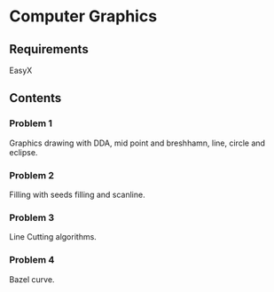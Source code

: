 # Computer Graphics

## Requirements
EasyX

## Contents
### Problem 1
Graphics drawing with DDA, mid point and breshhamn, line, circle and eclipse.

### Problem 2
Filling with seeds filling and scanline.
### Problem 3
Line Cutting algorithms.

### Problem 4
Bazel curve.


